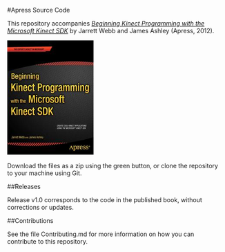 #Apress Source Code

This repository accompanies [*Beginning Kinect Programming with the Microsoft Kinect SDK*](http://www.apress.com/9781430241041) by Jarrett Webb and James Ashley (Apress, 2012).

![Cover image](9781430241041.jpg)

Download the files as a zip using the green button, or clone the repository to your machine using Git.

##Releases

Release v1.0 corresponds to the code in the published book, without corrections or updates.

##Contributions

See the file Contributing.md for more information on how you can contribute to this repository.
